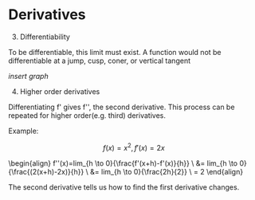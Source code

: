 # Derivatives
3. Differentiability 

To be differentiable, this limit must exist. A function would not be differentiable at a jump, cusp, coner, or vertical tangent

*insert graph*

4. Higher order derivatives

Differentiating f' gives f'', the second derivative. This process can be repeated for higher order(e.g. third) derivatives.

Example:

$$f(x)=x^2, f'(x)=2x$$

\begin{align}
f''(x)=lim_{h \to 0}{\frac{f'(x+h)-f'(x)}{h}} \\
&= lim_{h \to 0}{\frac{(2(x+h)-2x)}{h}} \\
&= lim_{h \to 0}{\frac{2h}{2}} \\
= 2
\end{align}

The second derivative tells us how to find the first derivative changes.


